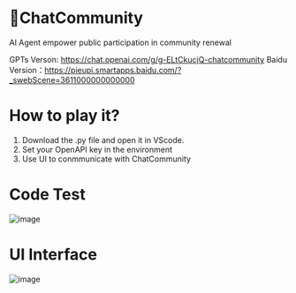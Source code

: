 # 💬ChatCommunity
AI Agent empower public participation in community renewal

GPTs Verson: https://chat.openai.com/g/g-ELtCkucjQ-chatcommunity
Baidu Version：https://pieupi.smartapps.baidu.com/?_swebScene=3611000000000000
# How to play it?
1. Download the .py file and open it in VScode.
2. Set your OpenAPI key in the environment
3. Use UI to conmmunicate with ChatCommunity
# Code Test
![image](https://github.com/Fuuuuuji/-ChatCommunity/assets/165608722/16df0e15-40cb-49d4-b779-54a1b95ab19b)

# UI Interface
![image](https://github.com/Fuuuuuji/-ChatCommunity/assets/165608722/ad4b4568-7f8b-4ae2-b895-93eee0bc7cb7)


